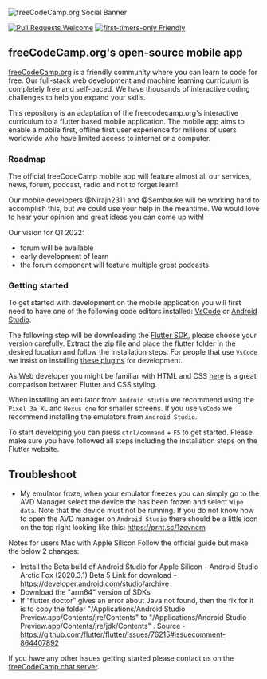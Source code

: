 ![freeCodeCamp.org Social Banner](https://s3.amazonaws.com/freecodecamp/wide-social-banner.png)

[![Pull Requests Welcome](https://img.shields.io/badge/PRs-welcome-brightgreen.svg?style=flat)](http://makeapullrequest.com)
[![first-timers-only Friendly](https://img.shields.io/badge/first--timers--only-friendly-blue.svg)](http://www.firsttimersonly.com/)

## freeCodeCamp.org's open-source mobile app

[freeCodeCamp.org](https://www.freecodecamp.org) is a friendly community where you can learn to code for free. Our full-stack web development and machine learning curriculum is completely free and self-paced. We have thousands of interactive coding challenges to help you expand your skills.

This repository is an adaptation of the freecodecamp.org's interactive curriculum to a flutter based mobile application. The mobile app aims to enable a mobile first, offline first user experience for millions of users worldwide who have limited access to internet or a computer.

### Roadmap
The official freeCodeCamp mobile app will feature almost all our services, news, forum, podcast, radio and not to forget learn!

Our mobile developers @Nirajn2311 and @Sembauke will be working hard to accomplish this, but we could use your help in the meantime.
We would love to hear your opinion and great ideas you can come up with!

Our vision for Q1 2022: 
- forum will be available 
- early development of learn
- the forum component will feature multiple great podcasts

### Getting started 
To get started with development on the mobile application you will first need to have one of the following code editors installed: [VsCode](https://code.visualstudio.com/) or [Android Studio](https://developer.android.com/studio). 

The following step will be downloading the [Flutter SDK](https://flutter.dev/docs/get-started/install), please choose your version carefully. Extract the zip file and place the flutter folder in the desired location and follow the installation steps. For people that use `VsCode` we insist on installing [these  plugins](https://flutter.dev/docs/get-started/editor?tab=vscode) for development. 

As Web developer you might be familiar with HTML and CSS [here](https://flutter.dev/docs/get-started/flutter-for/web-devs) is a great comparison between Flutter and CSS styling.

When installing an emulator from `Android studio` we recommend using the `Pixel 3a XL` and `Nexus one` for smaller screens. If you use `VsCode` we recommend installing the emulators from `Android Studio`.

To start developing you can press `ctrl/command` + `F5` to get started. Please make sure you have followed all steps including the installation steps on the Flutter website.

## Troubleshoot

- My emulator froze, when your emulator freezes you can simply go to the AVD Manager select the device the has been frozen and select `Wipe data`. Note that the device must not be running. If you do not know how to open the AVD manager on `Android Studio` there should be a little icon on the top right looking like this: https://prnt.sc/1zovncm 

 Notes for users Mac with Apple Silicon
Follow the official guide but make the below 2 changes:
* Install the Beta build of Android Studio for Apple Silicon - Android Studio Arctic Fox (2020.3.1) Beta 5
Link for download - https://developer.android.com/studio/archive
* Download the "arm64" version of SDKs
* If "flutter doctor" gives an error about Java not found, then the fix for it is to copy the folder "/Applications/Android Studio Preview.app/Contents/jre/Contents" to "/Applications/Android Studio Preview.app/Contents/jre/jdk/Contents" .
Source - https://github.com/flutter/flutter/issues/76215#issuecomment-864407892

If you have any other issues getting started please contact us on the [freeCodeCamp chat server](https://chat.freecodecamp.org/).



